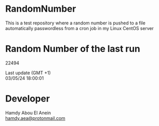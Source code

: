 # RandomNumber    
This is a test repository where a random number is pushed to a file automatically passwordless from a cron job in my Linux CentOS server    
# Random Number of the last run   
22494
      
Last update (GMT +1)    
03/05/24 18:00:01
# Developer    
Hamdy Abou El Anein   
hamdy.aea@protonmail.com
